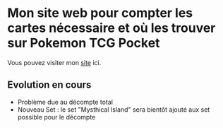 # Mon site web pour compter les cartes nécessaire et où les trouver sur Pokemon TCG Pocket



Vous pouvez visiter mon [site](https://layninou.github.io/site-ptcgp/) ici.

## Evolution en cours

- Problème due au décompte total
- Nouveau Set : le set "Mysthical Island" sera bientôt ajouté aux set possible pour le décompte 
